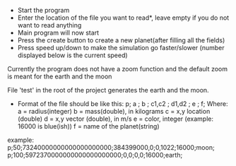 - Start the program
- Enter the location of the file you want to read*, leave empty if you do not want to read anything
- Main program will now start
- Press the create button to create a new planet(after filling all the fields)
- Press speed up/down to make the simulation go faster/slower (number displayed below is the current speed)

Currently the program does not have a zoom function and the default zoom is meant for the earth and the moon

File 'test' in the root of the project generates the earth and the moon.

* Format of the file should be like this: p; a ; b ; c1,c2 ; d1,d2 ; e ; f;
Where:
a = radius(integer)
b = mass(double), in kilograms
c = x,y location (double)
d = x,y vector (double), in m/s
e = color, integer (example: 16000 is blue(ish))
f = name of the planet(string)

example:
p;50;73240000000000000000000;384399000,0;0,1022;16000;moon;
p;100;5972370000000000000000000;0,0;0,0;16000;earth;
